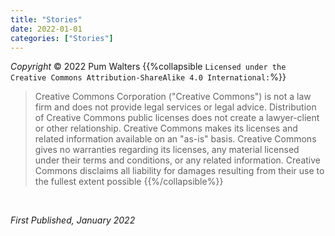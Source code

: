 ```yaml
---
title: "Stories"
date: 2022-01-01
categories: ["Stories"]
---
```

*Copyright* © 2022 Pum Walters
{{%collapsible `Licensed under the Creative Commons Attribution-ShareAlike 4.0 International:`%}}
> Creative Commons Corporation ("Creative Commons") is not a law firm and does not provide legal services or legal advice. Distribution of Creative Commons public licenses does not create a lawyer-client or other relationship. Creative Commons makes its licenses and related information available on an "as-is" basis. Creative Commons gives no warranties regarding its licenses, any material licensed under their terms and conditions, or any related information. Creative Commons disclaims all liability for damages resulting from their use to the fullest extent possible
{{%/collapsible%}}
<br>

*First Published, January 2022*
